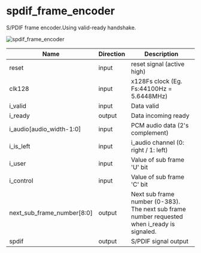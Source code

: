 # spdif_frame_encoder
S/PDIF frame encoder.Using valid-ready handshake.

![spdif_frame_encoder](https://user-images.githubusercontent.com/14823909/149629420-517c9b49-473a-4f2e-8fc8-c6729dc98471.png)

|Name|Direction|Description|
|--|--|--|
|reset|input|reset signal (active high)|
|clk128|input|x128Fs clock (Eg. Fs:44100Hz = 5.6448MHz)|
|i_valid|input|Data valid|
|i_ready|output|Data incoming ready|
|i_audio[audio_width-1:0]|input|PCM audio data (2's complement)|
|i_is_left|input|i_audio channel (0: right / 1: left)|
|i_user|input|Value of sub frame 'U' bit|
|i_control|input|Value of sub frame 'C' bit|
|next_sub_frame_number[8:0]|output|Next sub frame number (0-383). The next sub frame number requested when i_ready is signaled. |
|spdif|output|S/PDIF signal output|
